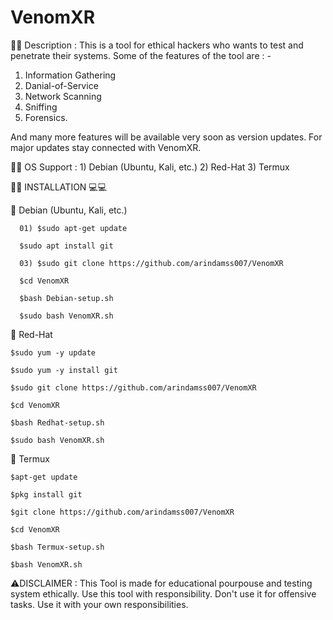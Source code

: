 # VenomXR

🔰🔰 Description :
This is a tool for ethical hackers who wants to test and penetrate their systems. Some of the features of the tool are : - 

1) Information Gathering 
2) Danial-of-Service 
3) Network Scanning 
4) Sniffing 
5) Forensics.

And many more features will be available very soon as version updates. For major updates stay connected with VenomXR.

🔰🔰 OS Support :  1) Debian (Ubuntu, Kali, etc.) 2) Red-Hat 3) Termux

🔰🔰 INSTALLATION 💻💻

🛑 Debian (Ubuntu, Kali, etc.) 

      01) $sudo apt-get update

      $sudo apt install git

      03) $sudo git clone https://github.com/arindamss007/VenomXR

      $cd VenomXR

      $bash Debian-setup.sh

      $sudo bash VenomXR.sh


🛑 Red-Hat 
 
    $sudo yum -y update

    $sudo yum -y install git

    $sudo git clone https://github.com/arindamss007/VenomXR

    $cd VenomXR

    $bash Redhat-setup.sh

    $sudo bash VenomXR.sh


🛑 Termux 

    $apt-get update

    $pkg install git

    $git clone https://github.com/arindamss007/VenomXR

    $cd VenomXR

    $bash Termux-setup.sh

    $bash VenomXR.sh





⚠️DISCLAIMER : This Tool is made for educational pourpouse and testing system ethically. Use this tool with responsibility. Don't use it for offensive tasks. Use it with your own responsibilities.

